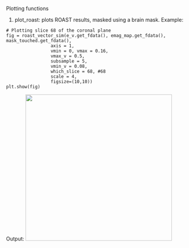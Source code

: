 Plotting functions

1) plot_roast: plots ROAST results, masked using a brain mask.
Example:
```
# Plotting slice 68 of the coronal plane
fig = roast_vector_sim(e_v.get_fdata(), emag_map.get_fdata(), mask_touched.get_fdata(),
                 axis = 1,
                 vmin = 0, vmax = 0.16,
                 vmax_v = 0.5,
                 subsample = 5,
                 vmin_v = 0.08,
                 which_slice = 68, #68
                 scale = 4,
                 figsize=(10,10))
plt.show(fig)
```
Output:
<img src="https://user-images.githubusercontent.com/4202630/154839785-44f1f3fc-3715-43b8-ab02-d5ca00c399f5.png." data-canonical-src="https://github.com/Davi93/mri_scripts/blob/main/plots/roast_plot.png" width="400" height="400" />
